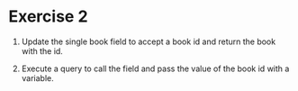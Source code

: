 # Exercise 2

1. Update the single book field to accept a book id and return the book with the id.

2. Execute a query to call the field and pass the value of the book id with a variable.
